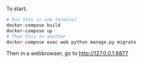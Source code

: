 To start:
```bash
# Run this in one terminal
docker-compose build
docker-compose up
# Then this in another
docker-compose exec web python manage.py migrate
```

Then in a webbrowser, go to http://127.0.0.1:8877
